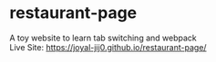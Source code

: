 # restaurant-page
A toy website to learn tab switching and webpack <br>
Live Site: https://joyal-jij0.github.io/restaurant-page/

